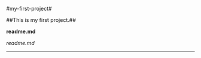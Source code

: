 #my-first-project#





##This is my first project.##





**readme.md**



*readme.md*





------------------------------------------------------

